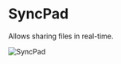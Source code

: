 # SyncPad

Allows sharing files in real-time.

![SyncPad](https://thumbs.gfycat.com/IdolizedAjarBlackfish-size_restricted.gif)
